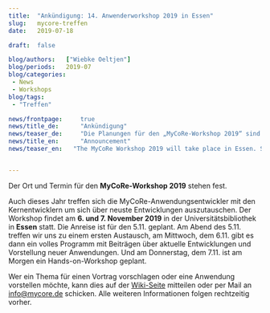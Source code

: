 ```yaml
---
title:  "Ankündigung: 14. Anwenderworkshop 2019 in Essen"
slug: 	mycore-treffen
date:   2019-07-18

draft: 	false

blog/authors: 	["Wiebke Oeltjen"]
blog/periods: 	2019-07
blog/categories:
 - News
 - Workshops
blog/tags:
 - "Treffen"

news/frontpage: 	true
news/title_de: 		"Ankündigung"
news/teaser_de: 	"Die Planungen für den „MyCoRe-Workshop 2019“ sind in vollem Gange. Er findet vom 6.-7.11.2019 in Essen statt."
news/title_en: 		"Announcement"
news/teaser_en:	  "The MyCoRe Workshop 2019 will take place in Essen. Save the date: 6. and 7. November 2019."


---
```


Der Ort und Termin für den <strong>MyCoRe-Workshop 2019</strong> stehen fest. 

Auch dieses Jahr treffen sich die MyCoRe-Anwendungsentwickler mit den Kernentwicklern um sich über neuste Entwicklungen auszutauschen.
Der Workshop findet am <strong>6. und 7. November 2019</strong> in der Universitätsbibliothek in **Essen** statt. Die Anreise ist für den 5.11. geplant. Am Abend des 5.11. treffen wir uns zu einem ersten Austausch, am Mittwoch, dem 6.11. gibt es dann ein volles Programm mit Beiträgen über aktuelle Entwicklungen und Vorstellung neuer Anwendungen. Und am Donnerstag, dem 7.11. ist am Morgen ein Hands-on-Workshop geplant. 

Wer ein Thema für einen Vortrag vorschlagen oder eine Anwendung vorstellen möchte, kann dies auf der <a href="https://cmswiki.rrz.uni-hamburg.de/hummel/MyCoRe/Organisation/ThemenVorschlag">Wiki-Seite</a> mitteilen oder per Mail an <info@mycore.de> schicken.
Alle weiteren Informationen folgen rechtzeitig vorher. 

